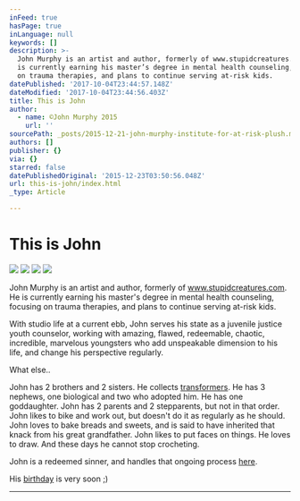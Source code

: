 ```yaml
---
inFeed: true
hasPage: true
inLanguage: null
keywords: []
description: >-
  John Murphy is an artist and author, formerly of www.stupidcreatures.com. He
  is currently earning his master’s degree in mental health counseling, focusing
  on trauma therapies, and plans to continue serving at-risk kids.
datePublished: '2017-10-04T23:44:57.148Z'
dateModified: '2017-10-04T23:44:56.403Z'
title: This is John
author:
  - name: ©John Murphy 2015
    url: ''
sourcePath: _posts/2015-12-21-john-murphy-institute-for-at-risk-plush.md
authors: []
publisher: {}
via: {}
starred: false
datePublishedOriginal: '2015-12-23T03:50:56.048Z'
url: this-is-john/index.html
_type: Article

---
```

# This is John
![](https://s3-us-west-2.amazonaws.com/the-grid-img/p/36ff7c40d8ed0c87d65577bbf6ee98dcdb0cd7d8.jpg)
![](https://imgflo.herokuapp.com/graph/2b2431f8e7ba7b0/7fa91eb11b9d4fef39030e6aa66843ad/croprotate.jpg?cropheight=4032&cropwidth=3024&degrees=-90&input=https%3A%2F%2Fthe-grid-user-content.s3-us-west-2.amazonaws.com%2F1e0a71ba-fbd7-4f80-bf86-741ce26e1d04.jpg&x=0&y=0)
![](https://imgflo.herokuapp.com/graph/2b2431f8e7ba7b0/038b9d2421f2bde799fa2b1a141e4408/croprotate.jpg?cropheight=4032&cropwidth=3024&degrees=-90&input=https%3A%2F%2Fthe-grid-user-content.s3-us-west-2.amazonaws.com%2Fc6241fbf-c39f-4952-b3d2-118d71922b40.jpg&x=0&y=0)
![](https://the-grid-user-content.s3-us-west-2.amazonaws.com/fa80a38f-9167-4bf3-b80b-76e91c57bedc.jpg)

John Murphy is an artist and author, formerly of www.stupidcreatures.com. He is currently earning his master's degree in mental health counseling, focusing on trauma therapies, and plans to continue serving at-risk kids.

With studio life at a current ebb, John serves his state as a juvenile justice youth counselor, working with amazing, flawed, redeemable, chaotic, incredible, marvelous youngsters who add unspeakable dimension to his life, and change his perspective regularly.

What else..

John has 2 brothers and 2 sisters. He collects [transformers][0]. He has 3 nephews, one biological and two who adopted him. He has one goddaughter. John has 2 parents and 2 stepparents, but not in that order. John likes to bike and work out, but doesn't do it as regularly as he should. John loves to bake breads and sweets, and is said to have inherited that knack from his great grandfather. John likes to put faces on things. He loves to draw. And these days he cannot stop crocheting.

John is a redeemed sinner, and handles that ongoing process [here][1].

His [birthday][2] is very soon ;)

---



[0]: https://tfsource.com/
[1]: https://www.firstrpcdurham.org/
[2]: https://www.amazon.com/gp/registry/wishlist/YBGTYLJCP4GR/ref=nav_wishlist_lists_1